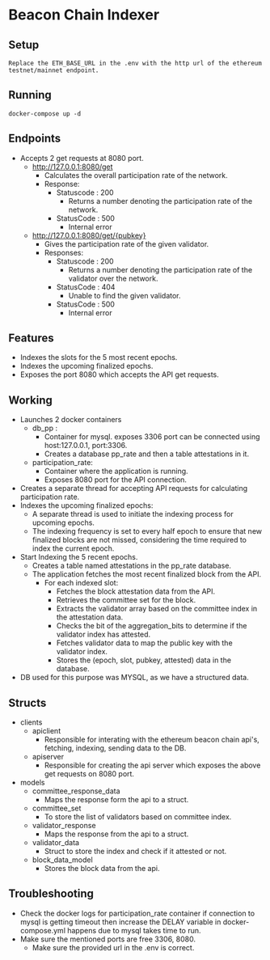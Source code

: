 # Beacon Chain Indexer
## Setup
    Replace the ETH_BASE_URL in the .env with the http url of the ethereum testnet/mainnet endpoint.
## Running
    docker-compose up -d
## Endpoints
- Accepts 2 get requests at 8080 port.
    -   http://127.0.0.1:8080/get 
        -  Calculates the overall participation rate of the network.
        -  Response:
            -  Statuscode : 200
                -   Returns a number denoting the participation rate of the network.
            -   StatusCode : 500
                -  Internal error
    -  http://127.0.0.1:8080/get/{pubkey}
        - Gives the participation rate of the given validator.
        - Responses:
            -  Statuscode : 200
                -   Returns a number denoting the participation rate of the validator over the network.
            -   StatusCode : 404
                -  Unable to find the given validator.
            -   StatusCode : 500
                -  Internal error

## Features
-   Indexes the slots for the 5 most recent epochs.
-   Indexes the upcoming finalized epochs.
-   Exposes the port 8080 which accepts the API get requests.

## Working
-   Launches 2 docker containers
    -   db_pp :
        -   Container for mysql. exposes 3306 port can be connected using host:127.0.0.1, port:3306.
        -   Creates a database pp_rate and then a table attestations in it.
    -   participation_rate:
        -  Container where the application is running.
        -  Exposes 8080 port for the API connection.
-  Creates a separate thread for accepting API requests for calculating participation rate.
-  Indexes the upcoming finalized epochs:
    -  A separate thread is used to initiate the indexing process for upcoming epochs.
    -   The indexing frequency is set to every half epoch to ensure that new finalized blocks are not missed, considering the time required to index the current epoch.
-  Start Indexing the 5 recent epochs.
    - Creates a table named attestations in the pp_rate database.
    - The application fetches the most recent finalized block from the API.
        - For each indexed slot:
            - Fetches the block attestation data from the API.
            - Retrieves the committee set for the block.
            - Extracts the validator array based on the committee index in the attestation data.
            - Checks the bit of the aggregation_bits to determine if the validator index has attested.
            - Fetches validator data to map the public key with the validator index.
            - Stores the (epoch, slot, pubkey, attested) data in the database.
- DB used for this purpose was MYSQL, as we have a structured data.

## Structs 
- clients
    - apiclient
        - Responsible for interating with the ethereum beacon chain api's, fetching, indexing, sending data to the DB.
    - apiserver
        - Responsible for creating the api server which exposes the above get requests on 8080 port.
- models
    - committee_response_data
        - Maps the response form the api to a struct.
    - committee_set
        - To store the list of validators based on committee index.
    - validator_response
        - Maps the response from the api to a struct.
    - validator_data
        - Struct to store the index and check if it attested or not.
    - block_data_model
        - Stores the block data from the api.

## Troubleshooting
- Check the docker logs for participation_rate container if connection to mysql is getting timeout then increase the DELAY variable in docker-compose.yml happens due to mysql takes time to run.
- Make sure the mentioned ports are free 3306, 8080.
    - Make sure the provided url in the .env is correct.